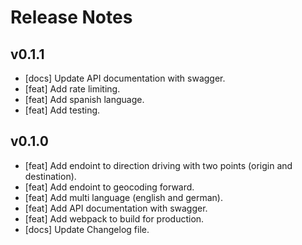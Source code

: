 # Release Notes

## v0.1.1

- [docs] Update API documentation with swagger.
- [feat] Add rate limiting.
- [feat] Add spanish language.
- [feat] Add testing.

## v0.1.0

- [feat] Add endoint to direction driving with two points (origin and destination).
- [feat] Add endoint to geocoding forward.
- [feat] Add multi language (english and german).
- [feat] Add API documentation with swagger.
- [feat] Add webpack to build for production.
- [docs] Update Changelog file.

